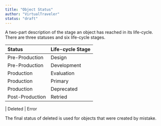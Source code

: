 ```yaml
---
title: "Object Status"
author: "VirtualTraveler"
status: "draft"
---
```


A two-part description of the stage an object has reached in its life-cycle. There are three statuses and six life-cycle stages. 

| Status          | Life-cycle Stage
|:----------------|:----------------------
| Pre-Production  | Design
| Pre-Production  | Development
| Production      | Evaluation
| Production      | Primary
| Production      | Deprecated
| Post-Production | Retried

| Deleted         | Error

The final status of deleted is used for objects that were created by mistake.
